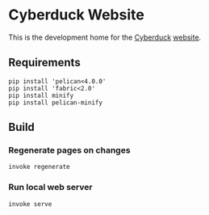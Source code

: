 # Cyberduck Website

This is the development home for the [Cyberduck](https://github.com/iterate-ch/cyberduck) [website](https://cyberduck.io).

## Requirements

```commandline
pip install 'pelican<4.0.0'
pip install 'fabric<2.0'
pip install minify
pip install pelican-minify
```

## Build

### Regenerate pages on changes

```commandline
invoke regenerate
```

### Run local web server

```commandline
invoke serve
```